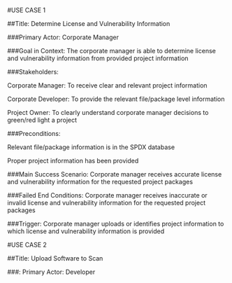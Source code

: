#USE CASE 1

##Title: Determine License and Vulnerability Information 

###Primary Actor:
Corporate Manager

###Goal in Context:
The corporate manager is able to determine license and vulnerability 
information from provided project information

###Stakeholders: 

Corporate Manager: To receive clear and relevant project information

Corporate Developer: To provide the relevant file/package level information 

Project Owner: To clearly understand corporate manager decisions to green/red light a project 

###Preconditions: 

Relevant file/package information is in the SPDX database

Proper project information has been provided  

###Main Success Scenario:
Corporate manager receives accurate license and vulnerability 
information for the requested project packages

###Failed End Conditions:
Corporate manager receives inaccurate or invalid license and 
vulnerability information for the requested project packages

###Trigger: 
Corporate manager uploads or identifies project information to which license and 
vulnerability information is provided

#USE CASE 2

##Title:
Upload Software to Scan

###: Primary Actor:
Developer

